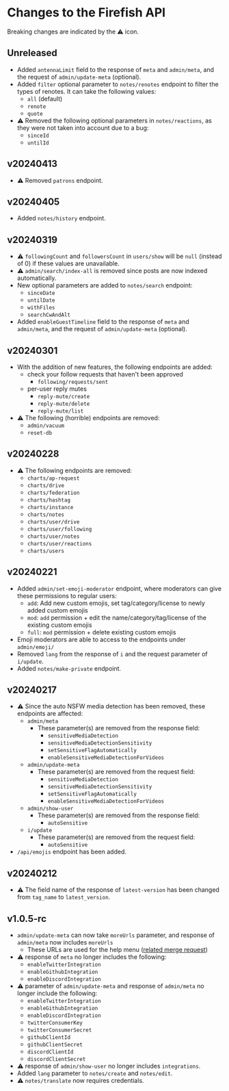 # Changes to the Firefish API

Breaking changes are indicated by the :warning: icon.

## Unreleased

- Added `antennaLimit` field to the response of `meta` and `admin/meta`, and the request of `admin/update-meta` (optional).
- Added `filter` optional parameter to `notes/renotes` endpoint to filter the types of renotes. It can take the following values:
	- `all` (default)
  - `renote`
  - `quote`
- :warning: Removed the following optional parameters in `notes/reactions`, as they were not taken into account due to a bug:
	- `sinceId`
	- `untilId`

## v20240413

- :warning: Removed `patrons` endpoint.

## v20240405

- Added `notes/history` endpoint.

## v20240319

- :warning: `followingCount` and `followersCount` in `users/show` will be `null` (instead of 0) if these values are unavailable.
- :warning: `admin/search/index-all` is removed since posts are now indexed automatically.
- New optional parameters are added to `notes/search` endpoint:
	- `sinceDate`
	- `untilDate`
	- `withFiles`
	- `searchCwAndAlt`
- Added `enableGuestTimeline` field to the response of `meta` and `admin/meta`, and the request of `admin/update-meta` (optional).

## v20240301

- With the addition of new features, the following endpoints are added:
	- check your follow requests that haven't been approved
		- `following/requests/sent`
	- per-user reply mutes
		- `reply-mute/create`
		- `reply-mute/delete`
		- `reply-mute/list`
- :warning: The following (horrible) endpoints are removed:
	- `admin/vacuum`
	- `reset-db`

## v20240228

- :warning: The following endpoints are removed:
	- `charts/ap-request`
	- `charts/drive`
	- `charts/federation`
	- `charts/hashtag`
	- `charts/instance`
	- `charts/notes`
	- `charts/user/drive`
	- `charts/user/following`
	- `charts/user/notes`
	- `charts/user/reactions`
	- `charts/users`

## v20240221

- Added `admin/set-emoji-moderator` endpoint, where moderators can give these permissions to regular users:
	- `add`: Add new custom emojis, set tag/category/license to newly added custom emojis
	- `mod`: `add` permission + edit the name/category/tag/license of the existing custom emojis
	- `full`: `mod` permission + delete existing custom emojis
- Emoji moderators are able to access to the endpoints under `admin/emoji/`
- Removed `lang` from the response of `i` and the request parameter of `i/update`.
- Added `notes/make-private` endpoint.

## v20240217

- :warning: Since the auto NSFW media detection has been removed, these endpoints are affected:
  - `admin/meta`
    - These parameter(s) are removed from the response field:
      - `sensitiveMediaDetection`
      - `sensitiveMediaDetectionSensitivity`
      - `setSensitiveFlagAutomatically`
      - `enableSensitiveMediaDetectionForVideos`
  - `admin/update-meta`
    - These parameter(s) are removed from the request field:
      - `sensitiveMediaDetection`
      - `sensitiveMediaDetectionSensitivity`
      - `setSensitiveFlagAutomatically`
      - `enableSensitiveMediaDetectionForVideos`
  - `admin/show-user`
    - These parameter(s) are removed from the response field:
      - `autoSensitive`
  - `i/update`
    - These parameter(s) are removed from the request field:
      - `autoSensitive`
- `/api/emojis` endpoint has been added.

## v20240212

- :warning: The field name of the response of `latest-version` has been changed from `tag_name` to `latest_version`.

## v1.0.5-rc

- `admin/update-meta` can now take `moreUrls` parameter, and response of `admin/meta` now includes `moreUrls`
  - These URLs are used for the help menu ([related merge request](https://firefish.dev/firefish/firefish/-/merge_requests/10640))
- :warning: response of `meta` no longer includes the following:
  - `enableTwitterIntegration`
  - `enableGithubIntegration`
  - `enableDiscordIntegration`
- :warning: parameter of `admin/update-meta` and response of `admin/meta` no longer include the following:
  - `enableTwitterIntegration`
  - `enableGithubIntegration`
  - `enableDiscordIntegration`
  - `twitterConsumerKey`
  - `twitterConsumerSecret`
  - `githubClientId`
  - `githubClientSecret`
  - `discordClientId`
  - `discordClientSecret`
- :warning: response of `admin/show-user` no longer includes `integrations`.
- Added `lang` parameter to `notes/create` and `notes/edit`.
- :warning: `notes/translate` now requires credentials.
